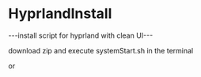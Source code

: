 # HyprlandInstall
 ---install script for hyprland with clean UI---

 download zip and execute systemStart.sh in the terminal

 or

 
